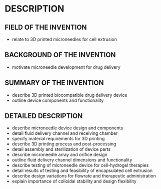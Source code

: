 # DESCRIPTION

## FIELD OF THE INVENTION

- relate to 3D printed microneedles for cell extrusion

## BACKGROUND OF THE INVENTION

- motivate microneedle development for drug delivery

## SUMMARY OF THE INVENTION

- describe 3D printed biocompatible drug delivery device
- outline device components and functionality

## DETAILED DESCRIPTION

- describe microneedle device design and components
- detail fluid delivery channel and receiving chamber
- specify material requirements for 3D printing
- describe 3D printing process and post-processing
- detail assembly and sterilization of device parts
- describe microneedle array and orifice design
- outline fluid delivery channel dimensions and functionality
- describe testing of microneedle device for cell-hydrogel therapies
- detail results of testing and feasibility of encapsulated cell extrusion
- describe design variations for flowrate and therapeutic administration
- explain importance of colloidal stability and design flexibility

